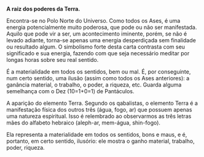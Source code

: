 **A raiz dos poderes da Terra.**

  

Encontra-se no Polo Norte do Universo. Como todos os Ases, é uma energia
potencialmente muito poderosa, que pode ou não ser manifestada. Aquilo que
pode vir a ser, um acontecimento iminente, porém, se não é levado adiante,
torna-se apenas uma energia desperdiçada sem finalidade ou resultado algum. O
simbolismo forte desta carta contrasta com seu significado e sua energia,
fazendo com que seja necessário meditar por longas horas sobre seu real
sentido.

  

É a materialidade em todos os sentidos, bem ou mal. É, por conseguinte, num
certo sentido, uma ilusão (assim como todos os Ases anteriores): a ganância
material, o trabalho, o poder, a riqueza, etc. Guarda alguma semelhança com o
Dez (10=1+0=1) de Pantáculos.

  

A aparição do elemento Terra. Segundo os qabalistas, o elemento Terra é a
manifestação física dos outros três (água, fogo, ar) que possuem apenas uma
natureza espiritual. Isso é relembrado ao observarmos as três letras mães do
alfabeto hebraico (aleph-ar, mem-água, shin-fogo).

  

Ela representa a materialidade em todos os sentidos, bons e maus, e é,
portanto, em certo sentido, ilusório: ele mostra o ganho material, trabalho,
poder, riqueza.

